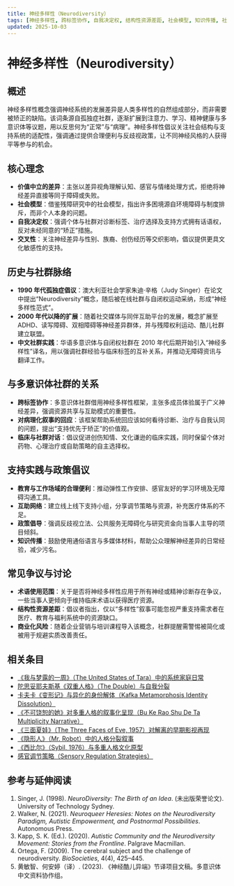 ```yaml
---
title: 神经多样性（Neurodiversity）
tags: [神经多样性, 跨标签协作, 自我决定权, 结构性资源差距, 社会模型, 知识传播, 社群与文化, 相关概念与理论]
updated: 2025-10-03
---
```


# 神经多样性（Neurodiversity）

## 概述

神经多样性概念强调神经系统的发展差异是人类多样性的自然组成部分，而非需要被矫正的缺陷。该词条源自孤独症社群，逐渐扩展到注意力、学习、精神健康与多意识体等议题，用以反思何为“正常”与“病理”。神经多样性倡议关注社会结构与支持系统的适配性，强调通过提供合理便利与反歧视政策，让不同神经风格的人获得平等参与的机会。

## 核心理念

- **价值中立的差异**：主张以差异视角理解认知、感官与情绪处理方式，拒绝将神经差异直接等同于障碍或失败。
- **社会模型**：借鉴残障研究中的社会模型，指出许多困境源自环境障碍与制度排斥，而非个人本身的问题。
- **自我决定权**：强调个体与社群对诊断标签、治疗选择及支持方式拥有话语权，反对未经同意的“矫正”措施。
- **交叉性**：关注神经差异与性别、族裔、创伤经历等交织影响，倡议提供更具文化敏感性的支持。

## 历史与社群脉络

- **1990 年代孤独症倡议**：澳大利亚社会学家朱迪·辛格（Judy Singer）在论文中提出“Neurodiversity”概念，随后被在线社群与自闭权运动采纳，形成“神经多样性范式”。
- **2000 年代以降的扩展**：随着社交媒体与同伴互助平台的发展，概念扩展至 ADHD、读写障碍、双相障碍等神经差异群体，并与残障权利运动、酷儿社群建立联盟。
- **中文社群实践**：华语多意识体与自闭权社群在 2010 年代后期开始引入“神经多样性”译名，用以强调社群经验与临床标签的互补关系，并推动无障碍资讯与翻译工作。

## 与多意识体社群的关系

- **跨标签协作**：多意识体社群借用神经多样性框架，主张多成员体验属于广义神经差异，强调资源共享与互助模式的重要性。
- **对病理化叙事的回应**：该框架帮助系统回应该如何看待诊断、治疗与自我认同的问题，提出“支持优先于矫正”的价值观。
- **临床与社群对话**：倡议促进创伤知情、文化谦逊的临床实践，同时保留个体对药物、心理治疗或自助策略的自主选择权。

## 支持实践与政策倡议

- **教育与工作场域的合理便利**：推动弹性工作安排、感官友好的学习环境及无障碍沟通工具。
- **互助网络**：建立线上线下支持小组，分享调节策略与资源，补充医疗体系的不足。
- **政策倡导**：强调反歧视立法、公共服务无障碍化与研究资金向当事人主导的项目倾斜。
- **知识传播**：鼓励使用通俗语言与多媒体材料，帮助公众理解神经差异的日常经验，减少污名。

## 常见争议与讨论

- **术语使用范围**：关于是否将神经多样性应用于所有神经或精神诊断存在争议，一些当事人更倾向于维持临床术语以获得医疗资源。
- **结构性资源差距**：倡议者指出，仅以“多样性”叙事可能忽视严重支持需求者在医疗、教育与福利系统中的资源缺口。
- **商业化风险**：随着企业营销与培训课程导入该概念，社群提醒需警惕被简化或被用于规避实质改善责任。

## 相关条目

- [《我与梦露的一周》（The United States of Tara）中的系统家庭日常](/entries/United-States-Of-Tara-System-Daily-Life.md)
- [陀思妥耶夫斯基《双重人格》（The Double）与自我分裂](/entries/Dostoevsky-The-Double-Self-Division.md)
- [卡夫卡《变形记》与异化的身份解体（Kafka Metamorphosis Identity Dissolution）](/entries/Kafka-Metamorphosis-Identity-Dissolution.md)
- [《不可饶恕的她》对多重人格的叙事化呈现（Bu Ke Rao Shu De Ta Multiplicity Narrative）](/entries/Bu-Ke-Raoshu-De-Ta-Multiplicity-Narrative.md)
- [《三面夏娃》（The Three Faces of Eve, 1957）对解离的早期影视再现](/entries/Three-Faces-Of-Eve-1957-Dissociation.md)
- [《隐形人》（Mr. Robot）中的人格分裂叙事](/entries/Mr-Robot-DID-Narrative.md)
- [《西比尔》（Sybil, 1976）与多重人格文化原型](/entries/Sybil-1976-Cultural-Prototype.md)
- [感官调节策略（Sensory Regulation Strategies）](/entries/Sensory-Regulation-Strategies.md)

## 参考与延伸阅读

1. Singer, J. (1998). *NeuroDiversity: The Birth of an Idea*. (未出版荣誉论文). University of Technology Sydney.
2. Walker, N. (2021). *Neuroqueer Heresies: Notes on the Neurodiversity Paradigm, Autistic Empowerment, and Postnormal Possibilities*. Autonomous Press.
3. Kapp, S. K. (Ed.). (2020). *Autistic Community and the Neurodiversity Movement: Stories from the Frontline*. Palgrave Macmillan.
4. Ortega, F. (2009). The cerebral subject and the challenge of neurodiversity. *BioSocieties*, 4(4), 425–445.
5. 黄敏智、何安婷（译）. (2023). 《神经酷儿异端》节译项目文稿。多意识体中文资料协作组。
